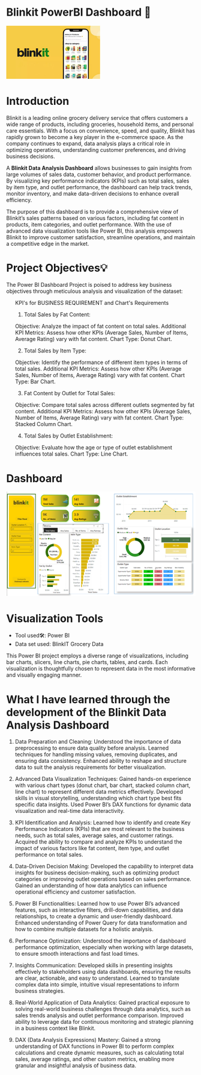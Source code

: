 # Blinkit PowerBI Dashboard 🏪
<img width="250" alt="Coding" src="https://github.com/ShubhangiLokhande123/Blinkit_PowerBI_Dashboard/blob/main/blinkit.jpeg">
<h1><a name="introduction">Introduction</a></h1>
<p>

Blinkit is a leading online grocery delivery service that offers customers a wide range of products, including groceries, household items, and personal care essentials. With a focus on convenience, speed, and quality, Blinkit has rapidly grown to become a key player in the e-commerce space. As the company continues to expand, data analysis plays a critical role in optimizing operations, understanding customer preferences, and driving business decisions.

A **Blinkit Data Analysis Dashboard** allows businesses to gain insights from large volumes of sales data, customer behavior, and product performance. By visualizing key performance indicators (KPIs) such as total sales, sales by item type, and outlet performance, the dashboard can help track trends, monitor inventory, and make data-driven decisions to enhance overall efficiency. 

The purpose of this dashboard is to provide a comprehensive view of Blinkit’s sales patterns based on various factors, including fat content in products, item categories, and outlet performance. With the use of advanced data visualization tools like Power BI, this analysis empowers Blinkit to improve customer satisfaction, streamline operations, and maintain a competitive edge in the market.</p>
<h1><a name="projectobjectives">Project Objectives💡</a></h1>
<p>The Power BI Dashboard Project is poised to address key business objectives through meticulous analysis and visualization of the dataset:</p>
<ul>
  KPI's for BUSINESS REQUIREMENT and Chart's Requirements

1. Total Sales by Fat Content:

Objective: Analyze the impact of fat content on total sales.
Additional KPI Metrics: Assess how other KPIs (Average Sales, Number of Items, Average Rating) vary with fat content.
Chart Type: Donut Chart.

2. Total Sales by Item Type:

Objective: Identify the performance of different item types in terms of total sales.
Additional KPI Metrics: Assess how other KPIs (Average Sales, Number of Items, Average Rating) vary with fat content.
Chart Type: Bar Chart.

3. Fat Content by Outlet for Total Sales:

Objective: Compare total sales across different outlets segmented by fat content.
Additional KPI Metrics: Assess how other KPIs (Average Sales, Number of Items, Average Rating) vary with fat content.
Chart Type: Stacked Column Chart.

4. Total Sales by Outlet Establishment:

Objective: Evaluate how the age or type of outlet establishment influences total sales.
Chart Type: Line Chart.

</ul>
<h1><a name='dashboard'>Dashboard</a></h1>
<img width="900" alt="Coding" src="https://github.com/ShubhangiLokhande123/Blinkit_PowerBI_Dashboard/blob/main/Screenshot%202024-10-21%20190327.png">
<h1><a name="visualizationtools">Visualization Tools</a></h1>
<ul><li>Tool used🛠️: Power BI</li>
<li> Data set used: <a [href="https://www.kaggle.com/datasets/vivek468/superstore-dataset-fina](https://www.kaggle.com/datasets/mukeshgadri/blinkit-dataset)l">
         <img src=" BlinkIT Grocery Data" alt="">BlinkIT Grocery Data</a></li></ul>
<p>This Power BI project employs a diverse range of visualizations, including bar charts, slicers, line charts, pie charts, tables, and cards. Each visualization is thoughtfully chosen to represent data in the most informative and visually engaging manner.</p>
<h1><a name="what I have learned through the development of the Blinkit Data Analysis Dashboard">What I have learned through the development of the Blinkit Data Analysis Dashboard</a></h1>
<p>
  
  1. Data Preparation and Cleaning:
Understood the importance of data preprocessing to ensure data quality before analysis.
Learned techniques for handling missing values, removing duplicates, and ensuring data consistency.
Enhanced ability to reshape and structure data to suit the analysis requirements for better visualization.
  
  2. Advanced Data Visualization Techniques:
Gained hands-on experience with various chart types (donut chart, bar chart, stacked column chart, line chart) to represent different data metrics effectively.
Developed skills in visual storytelling, understanding which chart type best fits specific data insights.
Used Power BI’s DAX functions for dynamic data visualization and real-time data interactivity.
 
  3. KPI Identification and Analysis:
Learned how to identify and create Key Performance Indicators (KPIs) that are most relevant to the business needs, such as total sales, average sales, and customer ratings.
Acquired the ability to compare and analyze KPIs to understand the impact of various factors like fat content, item type, and outlet performance on total sales.
 
  4. Data-Driven Decision Making:
Developed the capability to interpret data insights for business decision-making, such as optimizing product categories or improving outlet operations based on sales performance.
Gained an understanding of how data analytics can influence operational efficiency and customer satisfaction.
  
  5. Power BI Functionalities:
Learned how to use Power BI’s advanced features, such as interactive filters, drill-down capabilities, and data relationships, to create a dynamic and user-friendly dashboard.
Enhanced understanding of Power Query for data transformation and how to combine multiple datasets for a holistic analysis.
 
  6. Performance Optimization:
Understood the importance of dashboard performance optimization, especially when working with large datasets, to ensure smooth interactions and fast load times.
 
  7. Insights Communication:
Developed skills in presenting insights effectively to stakeholders using data dashboards, ensuring the results are clear, actionable, and easy to understand.
Learned to translate complex data into simple, intuitive visual representations to inform business strategies.
  
  8. Real-World Application of Data Analytics:
Gained practical exposure to solving real-world business challenges through data analytics, such as sales trends analysis and outlet performance comparison.
Improved ability to leverage data for continuous monitoring and strategic planning in a business context like Blinkit. 
 
  9. DAX (Data Analysis Expressions) Mastery:
Gained a strong understanding of DAX functions in Power BI to perform complex calculations and create dynamic measures, such as calculating total sales, average ratings, and other custom metrics, enabling more granular and insightful analysis of business data.
</p>

